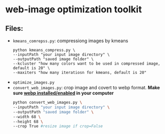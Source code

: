 # web-image optimization toolkit
## Files:
-  `kmeans_comrepss.py`: compressiong images by kmeans
    ```
    python kmeans_compress.py \
    --inputPath "your input image directory" \
    --outputPath "saved image folder" \
    --kcluster "how many colors want to be used in compressed image, default is 20" \
    --maxiters "how many iteratiosn for kmeans, default is 20"
    ```
- `optimize_images.py`
- `convert_web_images.py`: crop image and covert to webp format. **Make sure [webp installed/enabled](https://stackoverflow.com/questions/19860639/convert-images-to-webp-using-pillow) in your computer**
    ```bash
    python convert_web_images.py \
    --inputPath "your input image directory" \
    --outputPath "saved image folder" \
    --width 68 \
    --height 68 \
    --crop True #resize image if crop=False
    ```
  


